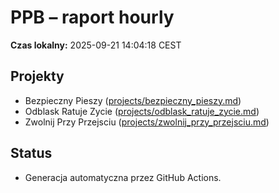 # PPB – raport hourly

**Czas lokalny:** 2025-09-21 14:04:18 CEST

## Projekty
- Bezpieczny Pieszy ([projects/bezpieczny_pieszy.md](../projects/bezpieczny_pieszy.md))
- Odblask Ratuje Zycie ([projects/odblask_ratuje_zycie.md](../projects/odblask_ratuje_zycie.md))
- Zwolnij Przy Przejsciu ([projects/zwolnij_przy_przejsciu.md](../projects/zwolnij_przy_przejsciu.md))

## Status
- Generacja automatyczna przez GitHub Actions.